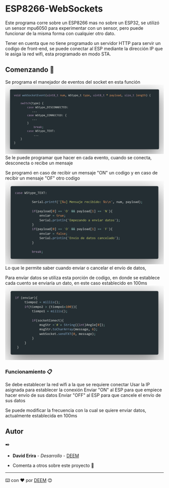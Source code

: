 # ESP8266-WebSockets

Este programa corre sobre un ESP8266 mas no sobre un ESP32, se utilizó un sensor mpu6050 para experimentar con un sensor, pero puede funcionar de la misma forma con cualquier otro dato.

Tener en cuenta que no tiene programado un servidor HTTP para servir un codigo de front-end, se puede conectar al ESP mediante la dirección IP que le asiga la red wifi, esta programado en modo STA.


## Comenzando 🚀

Se programa el manejador de eventos del socket en esta función
![ScreenShot](https://raw.githubusercontent.com/DavidErira/ESP8266_WebSocketServer/master/ME.png)
Se le puede programar que hacer en cada evento, cuando se conecta, desconecta o recibe un mensaje

Se programó en caso de recibir un mensaje "ON" un codigo y en caso de recibir un mensaje "OF" otro codigo
![visualización](https://raw.githubusercontent.com/DavidErira/ESP8266_WebSocketServer/master/ONOF.png)
Lo que le permite saber cuando enviar o cancelar el envío de datos,

Para envíar datos se utiliza esta porción de codigo, en donde se establece cada cuento se enviaría un dato, en este caso establecido en 100ms 
![visualización](https://raw.githubusercontent.com/DavidErira/ESP8266_WebSocketServer/master/envio.png)

### Funcionamiento 📋
Se debe establecer la red wifi a la que se requiere conectar
Usar la IP asignada para establecer la conexión
Enviar "ON" al ESP para que empiece hacer envío de sus datos
Enviar "OFF" al ESP para que cancele el envío de sus datos

Se puede modificar la frecuencia con la cual se quiere enviar datos, actualmente establecida en 100ms


## Autor
 ✒️
* **David Erira** - *Desarrollo* - [DEEM](https://github.com/DavidErira)


* Comenta a otros sobre este proyecto 📢



---
⌨️ con ❤️ por [DEEM](https://github.com/DavidErira) 😊
